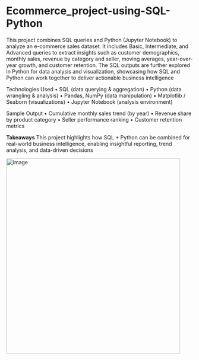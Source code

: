 # Ecommerce_project-using-SQL-Python

This project combines SQL queries and Python (Jupyter Notebook) to analyze an e-commerce sales dataset. It includes Basic, Intermediate, and Advanced queries to extract insights such as customer demographics, monthly sales, revenue by category and seller, moving averages, year-over-year growth, and customer retention.
The SQL outputs are further explored in Python for data analysis and visualization, showcasing how SQL and Python can work together to deliver actionable business intelligence

Technologies Used
•	SQL (data querying & aggregation)
•	Python (data wrangling & analysis)
•	Pandas, NumPy (data manipulation)
•	Matplotlib / Seaborn (visualizations)
•	Jupyter Notebook (analysis environment)

Sample Output
•       Cumulative monthly sales trend (by year)
•       Revenue share by product category
•       Seller performance ranking
•       Customer retention metrics


**Takeaways**
This project highlights how SQL + Python can be combined for real-world business intelligence, enabling insightful reporting, trend analysis, and data-driven decisions

<img width="468" height="527" alt="image" src="https://github.com/user-attachments/assets/eba80418-4f9c-4262-8d9b-85b8eeafa694" />

